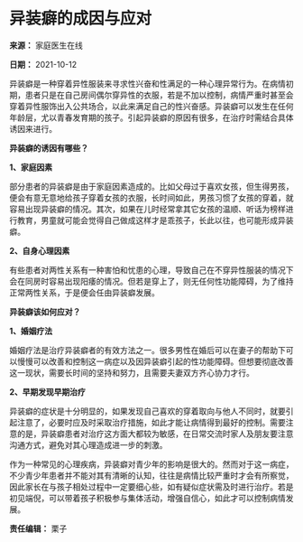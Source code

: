 # 异装癖的成因与应对

**来源：** 家庭医生在线

**日期：** 2021-10-12

异装癖是一种穿着异性服装来寻求性兴奋和性满足的一种心理异常行为。在病情初期，患者只是在自己房间偶尔穿异性的衣服，若是不加以控制，病情严重时甚至会穿着异性服饰出入公共场合，以此来满足自己的性兴奋感。异装癖可以发生在任何年龄层，尤以青春发育期的孩子。引起异装癖的原因有很多，在治疗时需结合具体诱因来进行。

**异装癖的诱因有哪些？**

**1、家庭因素**

部分患者的异装癖是由于家庭因素造成的。比如父母过于喜欢女孩，但生得男孩，便会有意无意地给孩子穿着女孩的衣服，长时间如此，男孩习惯了女孩的穿着，就容易出现异装癖的情况。其次，如果在儿时经常拿其它女孩的温顺、听话为榜样进行教育，男童就可能会觉得自己做成这样才是乖孩子，长此以往，也可能形成异装癖。

**2、自身心理因素**

有些患者对两性关系有一种害怕和忧患的心理，导致自己在不穿异性服装的情况下会在同房时容易出现阳痿的情况。但若是穿上了，则无任何性功能障碍，为了维持正常两性关系，于是便会任由异装癖发展。

**异装癖该如何应对？**

**1、婚姻疗法**

婚姻疗法是治疗异装癖者的有效方法之一。很多男性在婚后可以在妻子的帮助下可以慢慢可以改善和控制这一病症以及因异装癖引起的性功能障碍。但想要彻底改善这一现状，需要长时间的坚持和努力，且需要夫妻双方齐心协力才行。

**2、早期发现早期治疗**

异装癖的症状是十分明显的，如果发现自己喜欢的穿着取向与他人不同时，就要引起注意了，必要时应及时采取治疗措施，如此才能让病情得到最好的控制。需要注意的是，异装癖患者对治疗这方面大都较为敏感，在日常交流时家人及朋友要注意沟通方式，避免对其心理造成进一步的刺激。

作为一种常见的心理疾病，异装癖对青少年的影响是很大的。然而对于这一病症，不少青少年患者并不能对其有清晰的认知，往往是病情比较严重时才会有所察觉，因此家长在与孩子相处过程中一定要细心些，如有疑似症状需及时进行治疗。若是初见端倪，可以带着孩子积极参与集体活动，增强自信心，如此才可以控制病情发展。

**责任编辑：** 栗子

